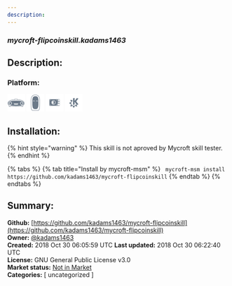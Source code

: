 ```yaml
---
description: 
---
```


### _mycroft-flipcoinskill.kadams1463_  
## Description:  
  
  
  
### Platform:  
 ![Mark I](../.gitbook/assets/mark-1-icon.png)  ![Mark II](../.gitbook/assets/mark-2-icon.png)  ![Picroft](../.gitbook/assets/picroft-icon.png)  ![plasmoid](../.gitbook/assets/kde.png)   
## Installation:  
{% hint style="warning" %}
This skill is not aproved by Mycroft skill tester.
{% endhint %}
    
{% tabs %}
{% tab title="Install by mycroft-msm" %}
``` mycroft-msm install https://github.com/kadams1463/mycroft-flipcoinskill```
{% endtab %}
  {% endtabs %}
    
## Summary:  
**Github:** [https://github.com/kadams1463/mycroft-flipcoinskill](https://github.com/kadams1463/mycroft-flipcoinskill)  
**Owner:** [@kadams1463](https://github.com/kadams1463)  
**Created:** 2018 Oct 30 06:05:59 UTC  **Last updated:** 2018 Oct 30 06:22:40 UTC  
**License:** GNU General Public License v3.0  
**Market status:** [Not in Market](https://market.mycroft.ai/skill/)  
**Categories:** [ uncategorized ]   
